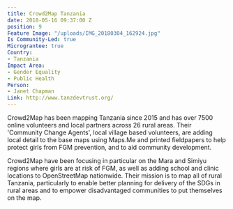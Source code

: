 ```yaml
---
title: Crowd2Map Tanzania
date: 2018-05-16 09:37:00 Z
position: 9
Feature Image: "/uploads/IMG_20180304_162924.jpg"
Is Community-Led: true
Micrograntee: true
Country:
- Tanzania
Impact Area:
- Gender Equality
- Public Health
Person:
- Janet Chapman
Link: http://www.tanzdevtrust.org/
---
```


Crowd2Map has been mapping Tanzania since 2015 and has over 7500 online volunteers and local partners across 26 rural areas. Their 'Community Change Agents', local village based volunteers, are adding local detail to the base maps using Maps.Me and printed fieldpapers to help protect girls from FGM prevention, and to aid community development.

Crowd2Map have been focusing in particular on the Mara and Simiyu regions where girls are at risk of FGM, as well as adding school and clinic locations to OpenStreetMap nationwide. Their mission is to map all of rural Tanzania, particularly to enable better planning for delivery of the SDGs in rural areas and to empower disadvantaged communities to put themselves on the map. 
